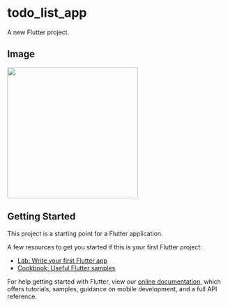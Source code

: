 # todo_list_app

A new Flutter project.

## Image

<img src="https://user-images.githubusercontent.com/92189386/162935520-d853e4ea-f622-4eec-a803-8977aad184c1.png" width="300">

## Getting Started

This project is a starting point for a Flutter application.

A few resources to get you started if this is your first Flutter project:

- [Lab: Write your first Flutter app](https://flutter.dev/docs/get-started/codelab)
- [Cookbook: Useful Flutter samples](https://flutter.dev/docs/cookbook)

For help getting started with Flutter, view our
[online documentation](https://flutter.dev/docs), which offers tutorials,
samples, guidance on mobile development, and a full API reference.
